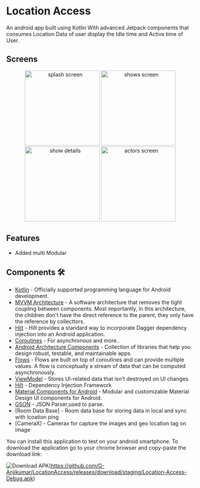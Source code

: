 
# Location Access 
An android app built using Kotlin With advanced Jetpack components that consumes Location Data of user display the Idle time and Active time of User.


## Screens

<p align="center">
  <img src="https://github.com/G-Anjikumar/LocationAccess/blob/82917a27dc292a920708879a5f9a7d548b8ffa02/screens/camera.png" alt="splash screen" width="200"/>
  <img src="https://github.com/G-Anjikumar/LocationAccess/blob/82917a27dc292a920708879a5f9a7d548b8ffa02/screens/user_screen.png" alt="shows screen" width="200"/>
  <img src="https://github.com/G-Anjikumar/LocationAccess/blob/82917a27dc292a920708879a5f9a7d548b8ffa02/screens/permission.png" alt="show details" width="200"/>
  <img src="https://github.com/G-Anjikumar/LocationAccess/blob/82917a27dc292a920708879a5f9a7d548b8ffa02/screens/user_screen.png" alt="actors screen" width="200"/>
</p>

## Features
- Added multi Modular
  
## Components 🛠
- [Kotlin](https://kotlinlang.org/) - Officially supported programming language for Android development.
- [MVVM Architecture](https://developer.android.com/topic/architecture) - A software architecture that removes the tight coupling between components. Most importantly, in this architecture, the children don't have the direct reference to the parent, they only have the reference by collecttors.
- [Hilt](https://dagger.dev/hilt/) - Hilt provides a standard way to incorporate Dagger dependency injection into an Android application.
- [Coroutines](https://kotlinlang.org/docs/reference/coroutines-overview.html) - For asynchronous and more..
- [Android Architecture Components](https://developer.android.com/topic/libraries/architecture) - Collection of libraries that help you design robust, testable, and maintainable apps.
- [Flows](https://developer.android.com/kotlin/flow) - Flows are built on top of coroutines and can provide multiple values. A flow is conceptually a stream of data that can be computed asynchronously.
- [ViewModel](https://developer.android.com/topic/libraries/architecture/viewmodel) - Stores UI-related data that isn't destroyed on UI changes.
- [Hilt](https://dagger.dev/hilt/) - Dependency Injection Framework
- [Material Components for Android](https://github.com/material-components/material-components-android) - Modular and customizable Material Design UI components for Android.
- [GSON](https://github.com/square/gson) - JSON Parser,used to parse.
- [Room Data Base] - Room data base for storing data in local and sync with lcoation ping
- [CameraX] - Camerax for capture the images and geo location tag on image

You can install this application to test on your android smartphone. To download the application go to your chrome browser and copy-paste the download link:

![Download APK](https://img.shields.io/badge/Download-APK-brightgreen)(https://github.com/G-Anjikumar/LocationAccess/releases/download/staging/Location-Access-Debug.apk)
